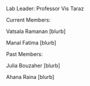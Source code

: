 
Lab Leader: Professor Vis Taraz


Current Members:


Vatsala Ramanan
[blurb]


Manal Fatima
[blurb]



Past Members: 


Julia Bouzaher
[blurb]


Ahana Raina
[blurb]

